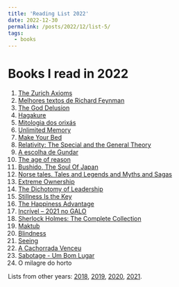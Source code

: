 ```yaml
---
title: 'Reading List 2022'
date: 2022-12-30
permalink: /posts/2022/12/list-5/
tags:
  - books
---
```


Books I read in 2022
======

1. [The Zurich Axioms][1]
2. [Melhores textos de Richard Feynman][2]
3. [The God Delusion][3]
4. [Hagakure][4]
5. [Mitologia dos orixás][5]
6. [Unlimited Memory][6]
7. [Make Your Bed][7]
8. [Relativity: The Special and the General Theory][8]
9. [A escolha de Gundar][9]
10. [The age of reason][10]
11. [Bushido, The Soul Of Japan][11]
12. [Norse tales. Tales and Legends and Myths and Sagas][12]
13. [Extreme Ownership][13]
14. [The Dichotomy of Leadership][14]
15. [Stillness Is the Key][15]
16. [The Happiness Advantage][16]
17. [Incrível – 2021 no GALO][17]
18. [Sherlock Holmes: The Complete Collection][18]
19. [Maktub][19]
20. [Blindness][20]
21. [Seeing][21]
22. [A Cachorrada Venceu][22]
23. [Sabotage - Um Bom Lugar][23]
24. O milagre do horto

Lists from other years: [2018][list1], [2019][list2], [2020][list3], [2021][list4].

[1]:https://www.amazon.com/Zurich-Axioms-reward-generations-bankers/dp/1897597495/ref=sr_1_1?crid=32O7V3DC0DIWI&keywords=Zurich+axioms&qid=1658433034&sprefix=zurich+axioms%2Caps%2C177&sr=8-1
[2]:https://www.amazon.com.br/Os-melhores-textos-Richard-Feynman-ebook/dp/B018T1255E/ref=tmm_kin_swatch_0?_encoding=UTF8&qid=&sr=
[3]:https://www.amazon.com/God-Delusion-Richard-Dawkins-ebook/dp/B003JTHWJQ/ref=tmm_kin_swatch_0?_encoding=UTF8&qid=1658433297&sr=8-1
[4]:https://www.amazon.com/Hagakure-Secret-Samurai-Yamamoto-Tsunetomo/dp/4805311983/ref=sr_1_1?crid=1AV1G6PV4CWQM&keywords=Hagakure&qid=1658433339&sprefix=hagakure%2Caps%2C169&sr=8-1
[5]:https://www.amazon.com/Mitologia-orixa%CC%81s-Portuguese-Reginaldo-Prandi/dp/8535900640/ref=sr_1_1?crid=21VHOOGXYCTQ8&keywords=Mitologia+dos+orix%C3%A1s&qid=1658433359&sprefix=mitologia+dos+orix%C3%A1s%2Caps%2C178&sr=8-1
[6]:https://www.amazon.com/Unlimited-Memory-Advanced-Strategies-Productive-ebook/dp/B00I3QS1XQ/ref=tmm_kin_swatch_0?_encoding=UTF8&qid=1658433373&sr=8-1
[7]:https://www.amazon.com/Make-Your-Bed-Little-Things/dp/1455570249/ref=sr_1_12?crid=APTW0DI89FP3&keywords=your+bed&qid=1658433408&sprefix=your+be%2Caps%2C189&sr=8-12
[8]:https://www.amazon.com/Relativity-Special-General-Theory-Anniversary/dp/0691191816/ref=sr_1_5?crid=2PHB247KGZN54&keywords=Relativity&qid=1658433437&sprefix=relativity%2Caps%2C188&sr=8-5
[9]:https://www.amazon.com/escolha-Gundar-Livro-Portuguese-ebook/dp/B07L46VC7R/ref=sr_1_1?crid=3SR4VPA8KR3Z9&keywords=A+escolha+de+Gundar&qid=1658433473&sprefix=a+escolha+de+gundar%2Caps%2C172&sr=8-1
[10]:https://www.amazon.com/Age-Reason-Thomas-Paine-Writings/dp/1603863419/ref=sr_1_1?crid=AU6MYRP8QYSQ&keywords=The+age+of+reason&qid=1658433540&sprefix=the+age+of+reason%2Caps%2C168&sr=8-1
[11]:https://www.amazon.com/Bushido-Japan-Annotated-Inazo-Nitobe/dp/B08P29D7MV/ref=sr_1_4?crid=48YETAYT0DDL&keywords=Bushido&qid=1658433555&sprefix=bushido%2Caps%2C192&sr=8-4
[12]:https://www.amazon.com/Box-N%C3%B3rdicos-melhores-contos-Portuguese-ebook/dp/B09MMMHRBX/ref=sr_1_1?crid=PLL34UMVW1OF&keywords=box+-+nordicos+os+melhores+contos+e+lendas&qid=1658433716&sprefix=box+-+n%C3%B3rdicos+os+melhores+contos+e+lendas%2Caps%2C182&sr=8-1
[13]:https://www.amazon.com/Extreme-Ownership-U-S-Navy-SEALs-ebook/dp/B0739PYQSS/ref=tmm_kin_swatch_0?_encoding=UTF8&qid=1658433772&sr=8-1
[14]:https://www.amazon.com/gp/product/B079Y51FC3/ref=dbs_a_def_rwt_hsch_vapi_tkin_p1_i3
[15]:https://www.amazon.com/Stillness-Key-Ryan-Holiday-ebook/dp/B07MJ3TDCZ/ref=sr_1_5?crid=3VD4WG3S7UPUR&keywords=ryan+holiday&qid=1658433818&s=digital-text&sprefix=ryan+holiday%2Cdigital-text%2C195&sr=1-5
[16]:https://www.amazon.com/Happiness-Advantage-Positive-Brain-Success-ebook/dp/B003F3PMYI/ref=sr_1_9?crid=2EOXWVRGCRMSM&keywords=harvard+happy&qid=1658433863&s=digital-text&sprefix=harvard+happ%2Cdigital-text%2C178&sr=1-9
[17]:https://www.amazon.com.br/Livro-Hulk-GIVANILDO-VIEIRA-SOUSA/dp/6599494129
[18]:https://www.amazon.com.br/SHERLOCK-HOLMES-Complete-Collection-Including-ebook/dp/B07N7DKHH5/ref=sr_1_2?__mk_pt_BR=%C3%85M%C3%85%C5%BD%C3%95%C3%91&crid=3KVW7EQPYILPY&keywords=Sherlock+Holmes%3A+Complete+Collection&qid=1658434045&s=books&sprefix=sherlock+holmes+complete+collection%2Cstripbooks%2C165&sr=1-2
[19]:https://www.amazon.com/Maktub-Portuguese-Paulo-Coelho-ebook/dp/B00CIXMN52/ref=sr_1_2?crid=D9N8ZAS0WQTA&keywords=Maktub&qid=1658434071&s=digital-text&sprefix=sherlock+holmes+complete+collection%2Cdigital-text%2C171&sr=1-2
[20]:https://www.amazon.com/Blindness-Harvest-Book-Jos%C3%A9-Saramago-ebook/dp/B003T0GBOM/ref=sr_1_2?_encoding=UTF8&qid=1658434113&refinements=p_27%3AJos%C3%A9+Saramago&s=digital-text&sr=1-2
[21]:https://www.amazon.com/gp/product/B003T0GBR4?ref_=dbs_m_mng_rwt_calw_tkin_1&storeType=ebooks&qid=1658434113&sr=1-2
[22]:https://www.amazon.com.br/Cachorrada-Venceu-Betinho-Marques/dp/6559321762/ref=sr_1_1?__mk_pt_BR=%C3%85M%C3%85%C5%BD%C3%95%C3%91&keywords=A+cachorrada+venceu&qid=1658434182&s=books&sr=1-1&ufe=app_do%3Aamzn1.fos.db68964d-7c0e-4bb2-a95c-e5cb9e32eb12
[23]:https://www.amazon.com.br/Sabotage-Bom-Lugar-Toni-C-ebook/dp/B00MI3CS8Y/ref=sr_1_1?__mk_pt_BR=%C3%85M%C3%85%C5%BD%C3%95%C3%91&crid=19A91IK0Q1DE3&keywords=Sabotage+-+Um+Bom+Lugar&qid=1658434208&s=books&sprefix=sabotage+-+um+bom+lugar%2Cstripbooks%2C161&sr=1-1

[list1]:https://tuliofalmeida.com/posts/2018/12/list-1/
[list2]:https://tuliofalmeida.com/posts/2019/12/list-2/
[list3]:https://tuliofalmeida.com/posts/2020/12/list-3/
[list4]:https://tuliofalmeida.com/posts/2020/12/list-4/
[list5]:https://tuliofalmeida.com/posts/2022/12/list-5/